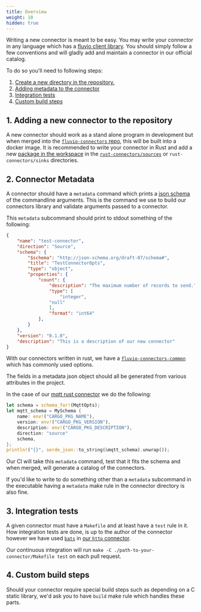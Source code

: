 ```yaml
---
title: Overview
weight: 10
hidden: true
---
```


Writing a new connector is meant to be easy. You may write your connector in
any language which has a [fluvio client library](/api). You should simply
follow a few conventions and will gladly add and maintain a connector in our
official catalog.

To do so you'll need to following steps:

1) [Create a new directory in the repository.](#1-adding-a-new-connector-to-the-repository)
2) [Adding metadata to the connector](#2-connector-metadata)
3) [Integration tests](#3-integration-tests)
4) [Custom build steps](#4-custom-build-steps)

## 1. Adding a new connector to the repository

A new connector should work as a stand alone program in development but when
merged into the [`fluvio-connectors`
repo](https://github.com/infinyon/fluvio-connectors/), this will be built into
a docker image. It is recommended to write your connector in Rust and add a new
[package in the
workspace](https://doc.rust-lang.org/book/ch14-03-cargo-workspaces.html#creating-the-second-package-in-the-workspace)
in the
[`rust-connectors/sources`](https://github.com/infinyon/fluvio-connectors/tree/main/rust-connectors/sources)
or `rust-connectors/sinks` directories.

## 2. Connector Metadata

A connector should have a `metadata` command which prints a [json
schema](https://json-schema.org/) of the commandline arguments. This is the
command we use to build our connectors library and validate arguments passed to
a connector.

This `metadata` subcommand should print to stdout something of the following:
```json
{
    "name": "test-connector",
    "direction": "Source",
    "schema": {
        "$schema": "http://json-schema.org/draft-07/schema#",
        "title": "TestConnectorOpts",
        "type": "object",
        "properties": {
            "count": {
                "description": "The maximum number of records to send.",
                "type": [
                    "integer",
                "null"
                ],
                "format": "int64"
            },
        }
    },
    "version": "0.1.0",
    "description": "This is a description of our new connector"
}
```

With our connectors written in rust, we have a
[`fluvio-connectors-common`](https://github.com/infinyon/fluvio-connectors/tree/main/rust-connectors/common)
which has commonly used options.

The fields in a metadata json object should all be generated from various
attributes in the project.

In the case of our [mqtt rust
connector](https://github.com/infinyon/fluvio-connectors/blob/c674c960cb3ddef265c7ff34afc0ec8bfc4adb47/rust-connectors/sources/mqtt/src/main.rs#L55-L63)
we do the following:

```rust
let schema = schema_for!(MqttOpts);
let mqtt_schema = MySchema {
    name: env!("CARGO_PKG_NAME"),
    version: env!("CARGO_PKG_VERSION"),
    description: env!("CARGO_PKG_DESCRIPTION"),
    direction: "source"
    schema,
};
println!("{}", serde_json::to_string(&mqtt_schema).unwrap());
```

Our CI will take this `metadata` command, test that it fits the schema and when
merged, will generate a catalog of the connectors.

If you'd like to write to do something other than a `metadata` subcommand in
the executable having a `metadata` make rule in the connector directory is also
fine.

## 3. Integration tests

A given connector must have a `Makefile` and at least have a `test` rule in it.
How integration tests are done, is up to the author of the connector however
we have used [`bats`](https://github.com/bats-core/bats-core) in [our `http`
connector](https://github.com/infinyon/fluvio-connectors/blob/c674c960cb3ddef265c7ff34afc0ec8bfc4adb47/rust-connectors/sources/http/Makefile#L1-L4).

Our continuous integration will run `make -C ./path-to-your-connector/Makefile
test` on each pull request.


## 4. Custom build steps

Should your connector require special build steps such as depending on a C
static library, we'd ask you to have `build` make rule which handles these
parts.
